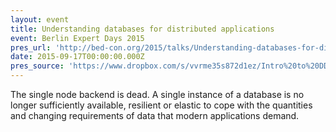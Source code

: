 ```yaml
---
layout: event
title: Understanding databases for distributed applications
event: Berlin Expert Days 2015
pres_url: 'http://bed-con.org/2015/talks/Understanding-databases-for-distributed-applications'
date: 2015-09-17T00:00:00.000Z
pres_source: 'https://www.dropbox.com/s/vvrme35s872d1ez/Intro%20to%20DD.key?dl=0'
---
```


The single node backend is dead. A single instance of a database is no longer sufficiently available, resilient or elastic to cope with the quantities and changing requirements of data that modern applications demand.
